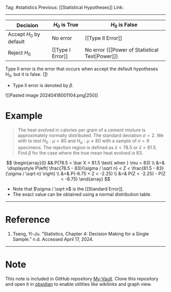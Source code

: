 Tag: #statistics 
Previous: [[Statistical Hypotheses]]
Link: 

---

| Decision                | $H_0$ is True    | $H_0$ is False                                  |
| ----------------------- | ---------------- | ----------------------------------------------- |
| Accept $H_0$ by default | No error         | [[Type II Error]]                               |
| Reject $H_0$            | [[Type I Error]] | No error ([[Power of Statistical Test\|Power]]) |

Type II error is the error that occurs when accept the default hypotheses $H_0$, but it is false. (<u>1</u>)

- Type II error is denoted by $\beta$.

![[Pasted image 20240418001104.png|250]]

# Example

> The heat evolved in calories per gram of a cement mixture is approximately normally distributed. The standard deviation $\sigma = 2$.
> We with to test $H_0: \mu = 80$ and $H_a: \mu \neq 80$ with a sample of $n = 9$ specimens.
> The rejection region is defined as $\bar x < 78.5$ or $\bar x > 81.5$.
> Find $\beta$ for the case where the true mean heat evolved is $83$.

$$
\begin{array}{l}
	&& P(78.5 < \bar X < 81.5 \text{ when } \mu = 83) \\
	&=& \displaystyle P\left(
		\frac{78.5 - 83}{\sigma / \sqrt n}
		< Z < \frac{81.5 - 83}{\sigma / \sqrt n}
	\right) \\
	&=& P(-6.75 < Z < -2.25) \\
	&=& P(Z < -2.25) - P(Z < -6.75)
\end{array}
$$

- Note that $\sigma / \sqrt n$ is the [[Standard Error]].
- The exact value can be obtained using a normal distribution table.

---

# Reference

1. Tseng, Yi-Ju. “Statistics, Chapter 4: Decision Making for a Single Sample.” n.d. Accessed April 17, 2024.

---

# Note

This note is included in GitHub repository [My-Vault](https://github.com/LittleD3092/My-Vault.git). Clone this repository and open it in [obsidian](https://obsidian.md/) to enable utilities like wikilinks and graph view.